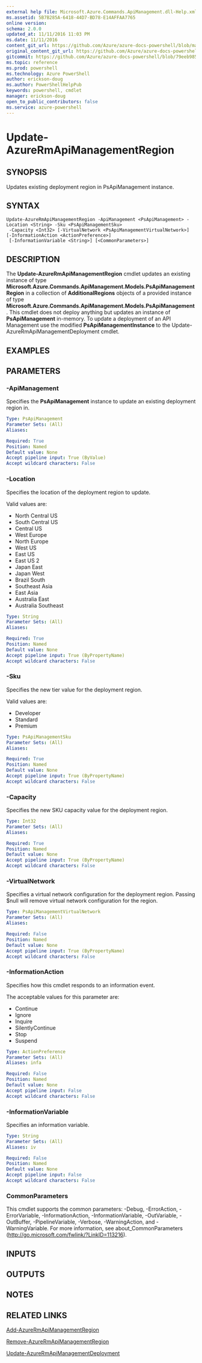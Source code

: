 ```yaml
---
external help file: Microsoft.Azure.Commands.ApiManagement.dll-Help.xml
ms.assetid: 5B7B285A-6418-44D7-BD78-E14AFFAA7765
online version: 
schema: 2.0.0
updated_at: 11/11/2016 11:03 PM
ms.date: 11/11/2016
content_git_url: https://github.com/Azure/azure-docs-powershell/blob/master/azureps-cmdlets-docs/ResourceManager/AzureRM.ApiManagement/v3.1.0/Update-AzureRmApiManagementRegion.md
original_content_git_url: https://github.com/Azure/azure-docs-powershell/blob/master/azureps-cmdlets-docs/ResourceManager/AzureRM.ApiManagement/v3.1.0/Update-AzureRmApiManagementRegion.md
gitcommit: https://github.com/Azure/azure-docs-powershell/blob/79eeb985ea480979357fb4695832a0c3d29a48bf/azureps-cmdlets-docs/ResourceManager/AzureRM.ApiManagement/v3.1.0/Update-AzureRmApiManagementRegion.md
ms.topic: reference
ms.prod: powershell
ms.technology: Azure PowerShell
author: erickson-doug
ms.author: PowerShellHelpPub
keywords: powershell, cmdlet
manager: erickson-doug
open_to_public_contributors: false
ms.service: azure-powershell
---
```


# Update-AzureRmApiManagementRegion

## SYNOPSIS
Updates existing deployment region in PsApiManagement instance.

## SYNTAX

```
Update-AzureRmApiManagementRegion -ApiManagement <PsApiManagement> -Location <String> -Sku <PsApiManagementSku>
 -Capacity <Int32> [-VirtualNetwork <PsApiManagementVirtualNetwork>] [-InformationAction <ActionPreference>]
 [-InformationVariable <String>] [<CommonParameters>]
```

## DESCRIPTION
The **Update-AzureRmApiManagementRegion** cmdlet updates an existing instance of type **Microsoft.Azure.Commands.ApiManagement.Models.PsApiManagementRegion** in a collection of **AdditionalRegions** objects of a provided instance of type **Microsoft.Azure.Commands.ApiManagement.Models.PsApiManagement**.
This cmdlet does not deploy anything but updates an instance of **PsApiManagement** in-memory.
To update a deployment of an API Management use the modified **PsApiManagementInstance** to the Update-AzureRmApiManagementDeployment cmdlet.

## EXAMPLES

## PARAMETERS

### -ApiManagement
Specifies the **PsApiManagement** instance to update an existing deployment region in.

```yaml
Type: PsApiManagement
Parameter Sets: (All)
Aliases: 

Required: True
Position: Named
Default value: None
Accept pipeline input: True (ByValue)
Accept wildcard characters: False
```

### -Location
Specifies the location of the deployment region to update.

Valid values are:

- North Central US
- South Central US
- Central US
- West Europe
- North Europe
- West US
- East US
- East US 2
- Japan East
- Japan West
- Brazil South
- Southeast Asia
- East Asia
- Australia East
- Australia Southeast

```yaml
Type: String
Parameter Sets: (All)
Aliases: 

Required: True
Position: Named
Default value: None
Accept pipeline input: True (ByPropertyName)
Accept wildcard characters: False
```

### -Sku
Specifies the new tier value for the deployment region.

Valid values are:

- Developer
- Standard
- Premium

```yaml
Type: PsApiManagementSku
Parameter Sets: (All)
Aliases: 

Required: True
Position: Named
Default value: None
Accept pipeline input: True (ByPropertyName)
Accept wildcard characters: False
```

### -Capacity
Specifies the new SKU capacity value for the deployment region.

```yaml
Type: Int32
Parameter Sets: (All)
Aliases: 

Required: True
Position: Named
Default value: None
Accept pipeline input: True (ByPropertyName)
Accept wildcard characters: False
```

### -VirtualNetwork
Specifies a virtual network configuration for the deployment region.
Passing $null will remove virtual network configuration for the region.

```yaml
Type: PsApiManagementVirtualNetwork
Parameter Sets: (All)
Aliases: 

Required: False
Position: Named
Default value: None
Accept pipeline input: True (ByPropertyName)
Accept wildcard characters: False
```

### -InformationAction
Specifies how this cmdlet responds to an information event.

The acceptable values for this parameter are:

- Continue
- Ignore
- Inquire
- SilentlyContinue
- Stop
- Suspend

```yaml
Type: ActionPreference
Parameter Sets: (All)
Aliases: infa

Required: False
Position: Named
Default value: None
Accept pipeline input: False
Accept wildcard characters: False
```

### -InformationVariable
Specifies an information variable.

```yaml
Type: String
Parameter Sets: (All)
Aliases: iv

Required: False
Position: Named
Default value: None
Accept pipeline input: False
Accept wildcard characters: False
```

### CommonParameters
This cmdlet supports the common parameters: -Debug, -ErrorAction, -ErrorVariable, -InformationAction, -InformationVariable, -OutVariable, -OutBuffer, -PipelineVariable, -Verbose, -WarningAction, and -WarningVariable. For more information, see about_CommonParameters (http://go.microsoft.com/fwlink/?LinkID=113216).

## INPUTS

## OUTPUTS

## NOTES

## RELATED LINKS

[Add-AzureRmApiManagementRegion](xref:ResourceManager/AzureRM.ApiManagement/v3.1.0/Add-AzureRmApiManagementRegion.md)

[Remove-AzureRmApiManagementRegion](xref:ResourceManager/AzureRM.ApiManagement/v3.1.0/Remove-AzureRmApiManagementRegion.md)

[Update-AzureRmApiManagementDeployment](xref:ResourceManager/AzureRM.ApiManagement/v3.1.0/Update-AzureRmApiManagementDeployment.md)
